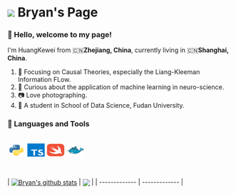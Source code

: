 # <img src="https://user-images.githubusercontent.com/49256406/193740853-31920df4-5c70-4019-92e2-ba108f14ab7a.gif" height = "30"/>  Bryan's Page



### 🙋 Hello, welcome to my page! 


I'm HuangKewei from 🇨🇳**Zhejiang, China**, currently living in 🇨🇳**Shanghai, China**.


1. 🤔 Focusing on Causal Theories, especially the Liang-Kleeman Information FLow. 
2. 🧫 Curious about the application of machine learning in neuro-science.
3. 📷 Love photographing.
4. 🏫 A student in School of Data Science, Fudan University.

### 🔧 Languages and Tools
<div align= "left"><br>
  <img align="center" alt="Python" height="30" width="40" src="https://raw.githubusercontent.com/devicons/devicon/master/icons/python/python-original.svg">
  <img align="center" alt="Typescript" height="30" width="40" src="https://github.com/devicons/devicon/blob/master/icons/typescript/typescript-original.svg">
  <img align="center" alt="Swift" height="30" width="40" src="https://github.com/devicons/devicon/blob/master/icons/swift/swift-original.svg">
  <img align="center" alt="Docker" height="30" width="40" src="https://github.com/devicons/devicon/blob/master/icons/docker/docker-original.svg">
  
</div>

<br></br>
| <a href="https://github.com/BryanHuang66/Bryan"><img align="center" src="https://github-readme-stats.vercel.app/api?username=BryanHuang66&show_icons=true&include_all_commits=true&theme=buefy&hide_border=true" alt="Bryan's github stats" /></a> | <a href="https://github.com/BryanHuang66/Bryan"><img align="center" src="https://github-readme-stats.vercel.app/api/top-langs/?username=BryanHuang66&layout=compact&theme=buefy&hide_border=true" /></a> |
| ------------- | ------------- |


 
